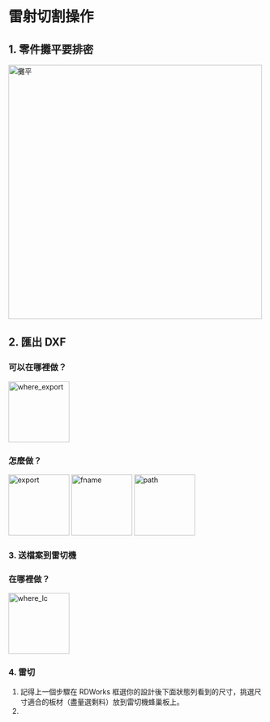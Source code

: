 # 雷射切割操作

## 1. 零件攤平要排密

<img src="http://nandemoi.github.io/zl111/lc/lc.001.jpg" alt="攤平" height="500">

## 2. 匯出 DXF

### 可以在哪裡做？

<img src="http://nandemoi.github.io/zl111/lc/lc.002.jpeg" alt="where_export" height="120">

### 怎麼做？

<img src="http://nandemoi.github.io/zl111/lc/lc.003.jpeg" alt="export" height="120">

<img src="http://nandemoi.github.io/zl111/lc/lc.004.jpeg" alt="fname" height="120">

<img src="http://nandemoi.github.io/zl111/lc/lc.005.jpeg" alt="path" height="120">

### 3. 送檔案到雷切機

### 在哪裡做？

<img src="http://nandemoi.github.io/zl111/lc/lc.006.jpeg" alt="where_lc" height="120">

### 4. 雷切

1. 記得上一個步驟在 RDWorks 框選你的設計後下面狀態列看到的尺寸，挑選尺寸適合的板材（盡量選剩料）放到雷切機蜂巢板上。
2. 